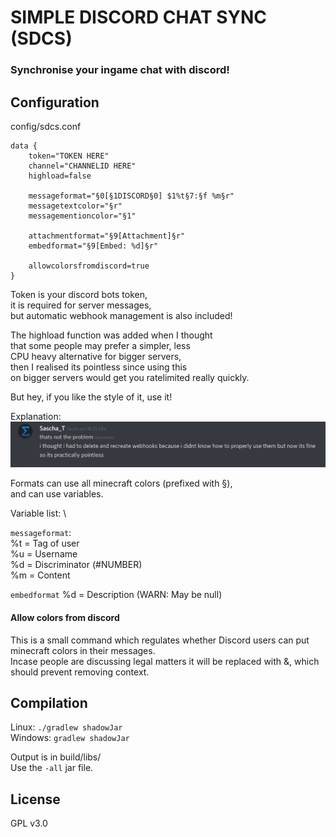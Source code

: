 # SIMPLE DISCORD CHAT SYNC (SDCS)

### Synchronise your ingame chat with discord!


## Configuration

config/sdcs.conf

```
data {
    token="TOKEN HERE"
    channel="CHANNELID HERE"
    highload=false

    messageformat="§0[§1DISCORD§0] $1%t§7:§f %m§r"
    messagetextcolor="§r"
    messagementioncolor="§1"

    attachmentformat="§9[Attachment]§r"
    embedformat="§9[Embed: %d]§r"

    allowcolorsfromdiscord=true
}
```

Token is your discord bots token, \
it is required for server messages, \
but automatic webhook management is also included!

The highload function was added when I thought \
that some people may prefer a simpler, less \
CPU heavy alternative for bigger servers, \
then I realised its pointless since using this \
on bigger servers would get you ratelimited really quickly.

But hey, if you like the style of it, use it!

Explanation: ![Well rip](https://raw.githubusercontent.com/Sascha-T/SDCS/master/DiscordCanary_2019-06-25_18-26-09.png "I am certainly veryyy smart.")

Formats can use all minecraft colors (prefixed with §), \
and can use variables. 

Variable list: \

``messageformat``: \
    %t = Tag of user \
    %u = Username \
    %d = Discriminator (#NUMBER) \
    %m = Content
    
``embedformat``
    %d = Description (WARN: May be null)


#### Allow colors from discord
This is a small command which regulates whether Discord users can put minecraft colors in their messages. \
Incase people are discussing legal matters it will be replaced with &,
which should prevent removing context.

## Compilation

Linux: 
``./gradlew shadowJar`` \
Windows: 
``gradlew shadowJar``

Output is in build/libs/ \
Use the `-all` jar file.

## License
GPL v3.0
